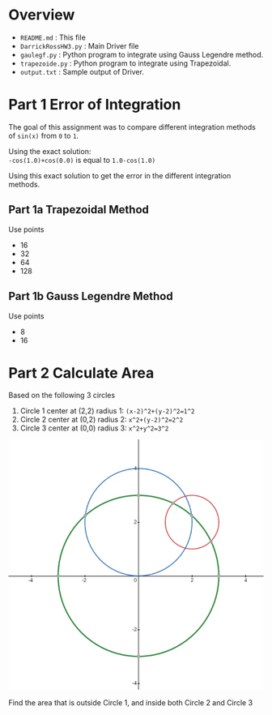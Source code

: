 # Overview

- `README.md` : This file
- `DarrickRossHW3.py` : Main Driver file
- `gaulegf.py` : Python program to integrate using Gauss Legendre method.
- `trapezoide.py` : Python program to integrate using Trapezoidal.
- `output.txt` : Sample output of Driver.


# Part 1 Error of Integration
The goal of this assignment was to compare different integration methods of
`sin(x)` from `0` to `1`.

Using the exact solution:  
  `-cos(1.0)+cos(0.0)` is equal to `1.0-cos(1.0)`

Using this exact solution to get the error in the different integration methods.


## Part 1a Trapezoidal Method
Use points
- 16
- 32
- 64
- 128

## Part 1b Gauss Legendre Method
Use points
- 8
- 16

# Part 2 Calculate Area
Based on the following 3 circles
1. Circle 1 center at (2,2) radius 1: `(x-2)^2+(y-2)^2=1^2`
2. Circle 2 center at (0,2) radius 2: `x^2+(y-2)^2=2^2`
3. Circle 3 center at (0,0) radius 3: `x^2+y^2=3^2`

![Circle 1 2 and 3](./CirclesGraph.png)

Find the area that is outside Circle 1, and inside both Circle 2 and Circle 3
